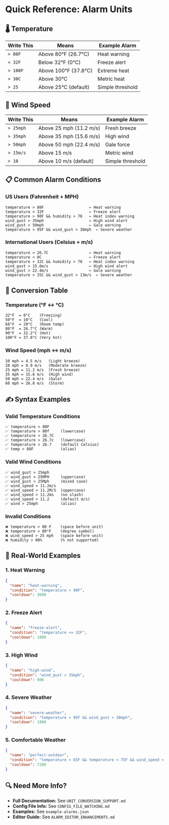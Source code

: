 # Quick Reference: Alarm Units

## 🌡️ Temperature

| Write This | Means | Example Alarm |
|------------|-------|---------------|
| `> 80F` | Above 80°F (26.7°C) | Heat warning |
| `< 32F` | Below 32°F (0°C) | Freeze alert |
| `> 100F` | Above 100°F (37.8°C) | Extreme heat |
| `> 30C` | Above 30°C | Metric heat |
| `> 25` | Above 25°C (default) | Simple threshold |

## 💨 Wind Speed

| Write This | Means | Example Alarm |
|------------|-------|---------------|
| `> 25mph` | Above 25 mph (11.2 m/s) | Fresh breeze |
| `> 35mph` | Above 35 mph (15.6 m/s) | High wind |
| `> 50mph` | Above 50 mph (22.4 m/s) | Gale force |
| `> 15m/s` | Above 15 m/s | Metric wind |
| `> 10` | Above 10 m/s (default) | Simple threshold |

## 📋 Common Alarm Conditions

### US Users (Fahrenheit + MPH)
```
temperature > 80F                    ← Heat warning
temperature < 32F                    ← Freeze alert
temperature > 90F && humidity > 70   ← Heat index warning
wind_gust > 35mph                    ← High wind alert
wind_gust > 50mph                    ← Gale warning
temperature > 95F && wind_gust > 30mph  ← Severe weather
```

### International Users (Celsius + m/s)
```
temperature > 26.7C                  ← Heat warning
temperature < 0C                     ← Freeze alert
temperature > 32C && humidity > 70   ← Heat index warning
wind_gust > 15.6m/s                  ← High wind alert
wind_gust > 22.4m/s                  ← Gale warning
temperature > 35C && wind_gust > 13m/s  ← Severe weather
```

## 🔢 Conversion Table

### Temperature (°F ↔ °C)
```
32°F  = 0°C    (Freezing)
50°F  = 10°C   (Cool)
68°F  = 20°C   (Room temp)
80°F  = 26.7°C (Warm)
90°F  = 32.2°C (Hot)
100°F = 37.8°C (Very hot)
```

### Wind Speed (mph ↔ m/s)
```
10 mph = 4.5 m/s   (Light breeze)
20 mph = 8.9 m/s   (Moderate breeze)
25 mph = 11.2 m/s  (Fresh breeze)
35 mph = 15.6 m/s  (High wind)
50 mph = 22.4 m/s  (Gale)
60 mph = 26.8 m/s  (Storm)
```

## ✍️ Syntax Examples

### Valid Temperature Conditions
```
✅ temperature > 80F
✅ temperature > 80f     (lowercase)
✅ temperature > 26.7C
✅ temperature > 26.7c   (lowercase)
✅ temperature > 26.7    (default Celsius)
✅ temp > 80F            (alias)
```

### Valid Wind Conditions
```
✅ wind_gust > 25mph
✅ wind_gust > 25MPH     (uppercase)
✅ wind_gust > 25Mph     (mixed case)
✅ wind_speed > 11.2m/s
✅ wind_speed > 11.2M/S  (uppercase)
✅ wind_speed > 11.2ms   (no slash)
✅ wind_speed > 11.2     (default m/s)
✅ wind > 25mph          (alias)
```

### Invalid Conditions
```
❌ temperature > 80 F    (space before unit)
❌ temperature > 80°F    (degree symbol)
❌ wind_speed > 25 mph   (space before unit)
❌ humidity > 80%        (% not supported)
```

## 🎯 Real-World Examples

### 1. Heat Warning
```json
{
  "name": "heat-warning",
  "condition": "temperature > 90F",
  "cooldown": 3600
}
```

### 2. Freeze Alert
```json
{
  "name": "freeze-alert", 
  "condition": "temperature <= 32F",
  "cooldown": 1800
}
```

### 3. High Wind
```json
{
  "name": "high-wind",
  "condition": "wind_gust > 35mph",
  "cooldown": 900
}
```

### 4. Severe Weather
```json
{
  "name": "severe-weather",
  "condition": "temperature > 95F && wind_gust > 30mph",
  "cooldown": 1800
}
```

### 5. Comfortable Weather
```json
{
  "name": "perfect-outdoor",
  "condition": "temperature > 65F && temperature < 75F && wind_speed < 10mph",
  "cooldown": 7200
}
```

## 🔍 Need More Info?

- **Full Documentation:** See `UNIT_CONVERSION_SUPPORT.md`
- **Config File Info:** See `CONFIG_FILE_WATCHING.md`
- **Examples:** See `example-alarms.json`
- **Editor Guide:** See `ALARM_EDITOR_ENHANCEMENTS.md`
